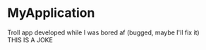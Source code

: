 # MyApplication

Troll app developed while I was bored af (bugged, maybe I'll fix it)<br>
THIS IS A JOKE

